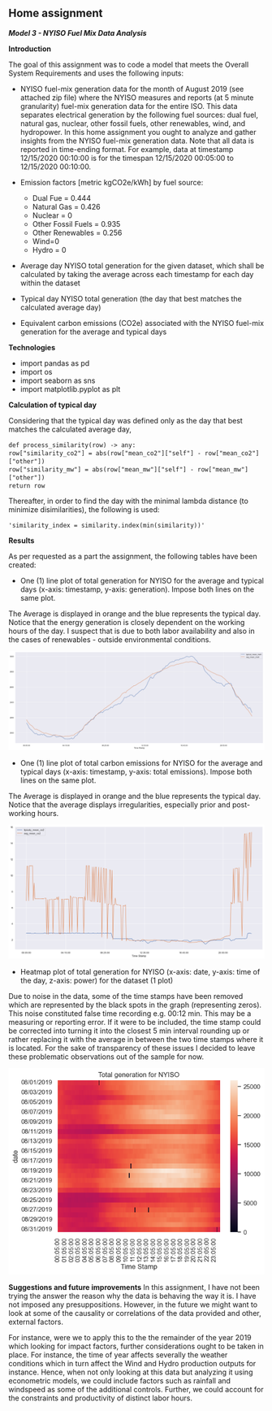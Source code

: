 ## Home assignment

***Model 3 - NYISO Fuel Mix Data Analysis***


**Introduction**

The goal of this assignment was to code a model that meets the Overall System Requirements and uses the following inputs:
* NYISO fuel-mix generation data for the month of August 2019 (see attached zip file) where the NYISO measures and reports (at 5 minute granularity) fuel-mix generation data for the entire ISO. This data separates electrical generation by the following fuel sources: dual fuel, natural gas, nuclear, other fossil fuels, other renewables, wind, and hydropower. In this home assignment you ought to analyze and gather insights from the NYISO fuel-mix generation data. Note that all data is reported in time-ending format. For example, data at timestamp 12/15/2020 00:10:00 is for the timespan 12/15/2020 00:05:00 to 12/15/2020 00:10:00.
* Emission factors [metric kgCO2e/kWh] by fuel source:
  - Dual Fue = 0.444
  - Natural Gas = 0.426
  - Nuclear = 0
  - Other Fossil Fuels = 0.935
  - Other Renewables = 0.256
  - Wind=0
  - Hydro = 0

* Average day NYISO total generation for the given dataset, which shall be calculated by taking the average across each
timestamp for each day within the dataset
* Typical day NYISO total generation (the day that best matches the calculated average day)
* Equivalent carbon emissions (CO2e) associated with the NYISO fuel-mix generation for
the average and typical days


**Technologies**

* import pandas as pd
* import os
* import seaborn as sns
* import matplotlib.pyplot as plt

**Calculation of typical day**

Considering that the typical day was defined only as the day that best matches the calculated average day, 

    def process_similarity(row) -> any:
    row["similarity_co2"] = abs(row["mean_co2"]["self"] - row["mean_co2"]["other"])
    row["similarity_mw"] = abs(row["mean_mw"]["self"] - row["mean_mw"]["other"])
    return row
    
 Thereafter, in order to find the day with the minimal lambda distance (to minimize disimilarities), the following is used:
 
    'similarity_index = similarity.index(min(similarity))'
 

**Results** 

As per requested as a part the assignment, the following tables have been created: 

* One (1) line plot of total generation for NYISO for the average and typical days (x-axis: timestamp, y-axis: generation). Impose both lines on the same plot.

The Average is displayed in orange and the blue represents the typical day. Notice that the energy generation is closely dependent on the working hours of the day. I suspect that is due to both labor availability and also in the cases of renewables -  outside environmental conditions.

![Average vs Typical day](AvgVsTypical%20day.png)

* One (1) line plot of total carbon emissions for NYISO for the average and typical days (x-axis: timestamp, y-axis: total emissions). Impose both lines on the same plot.

The Average is displayed in orange and the blue represents the typical day. Notice that the average displays irregularities, especially prior and post- working hours. 

![CO2 Production](CO2production.png)

* Heatmap plot of total generation for NYISO (x-axis: date, y-axis: time of the day, z-axis: power) for the dataset (1 plot)

Due to noise in the data, some of the time stamps have been removed which are represented by the black spots in the graph (representing zeros). This noise constituted false time recording e.g. 00:12 min. This may be a measuring or reporting error. If it were to be included, the time stamp could be corrected into turning it into the closest 5 min interval rounding up or rather replacing it with the average in between the two time stamps where it is located. For the sake of transparency of these issues I decided to leave these problematic observations out of the sample for now.

![Heat Map: Total energy generation](HeatMap.png)



**Suggestions and future improvements**
In this assignment, I have not been trying the answer the reason why the data is behaving the way it is. I have not imposed any presuppositions. However, in the future we might want to look at some of the causality or correlations of the data provided and other, external factors.

For instance, were we to apply this to the the remainder of the year 2019 which looking for impact factors, further considerations ought to be taken in place. For instance, the time of year affects severally the weather conditions which in turn affect the Wind and Hydro production outputs for instance. Hence, when not only looking at this data but analyzing it using econometric models, we could include factors such as rainfall and windspeed as some of the additional controls. Further, we could account for the constraints and productivity of distinct labor hours.


